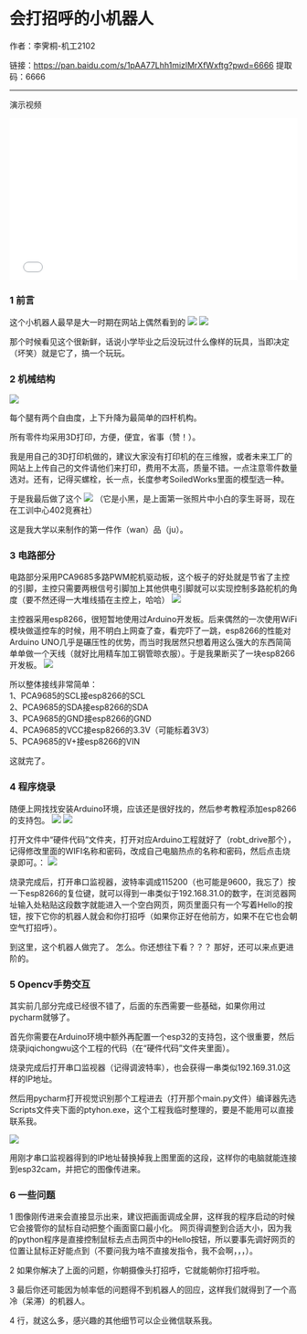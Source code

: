 # 会打招呼的小机器人

作者：李霁桐-机工2102

链接：https://pan.baidu.com/s/1pAA77Lhh1mizlMrXfWxftg?pwd=6666 提取码：6666 

---

演示视频
<div style="position: relative; padding-bottom: 56.25%; height: 0;">
    <iframe src="//player.bilibili.com/player.html?aid=407184759&bvid=BV1PG41127td&cid=1298459694&p=1&autoplay=false"
            scrolling="no" 
            border="0" 
            frameborder="no" 
            framespacing="0" 
            allowfullscreen="true" 
            style="position: absolute; top: 0; left: 0; width: 100%; height: 100%;"></iframe>
</div>  


### 1 前言

这个小机器人最早是大一时期在网站上偶然看到的
![](images/ljt_jg2102/2.png)
![](images/ljt_jg2102/3.png)

那个时候看见这个很新鲜，话说小学毕业之后没玩过什么像样的玩具，当即决定（坏笑）就是它了，搞一个玩玩。

### 2 机械结构

![](images/ljt_jg2102/4.png)

每个腿有两个自由度，上下升降为最简单的四杆机构。<br>

所有零件均采用3D打印，方便，便宜，省事（赞！）。

我是用自己的3D打印机做的，建议大家没有打印机的在三维猴，或者未来工厂的网站上上传自己的文件请他们来打印，费用不太高，质量不错。一点注意零件数量选对。还有，记得买螺栓，长一点，长度参考SoiledWorks里面的模型选一种。<br>


于是我最后做了这个
![](images/ljt_jg2102/5.png)
（它是小黑，是上面第一张照片中小白的孪生哥哥，现在在工训中心402竞赛社）


这是我大学以来制作的第一件作（wan）品（ju）。


### 3 电路部分

电路部分采用PCA9685多路PWM舵机驱动板，这个板子的好处就是节省了主控的引脚，主控只需要两根信号引脚加上其他供电引脚就可以实现控制多路舵机的角度（要不然还得一大堆线插在主控上，哈哈）
![](images/ljt_jg2102/6.png)

主控器采用esp8266，很短暂地使用过Arduino开发板。后来偶然的一次使用WiFi模块做遥控车的时候，用不明白上网查了查，看完吓了一跳，esp8266的性能对Arduino UNO几乎是碾压性的优势，而当时我居然只想着用这么强大的东西简简单单做一个天线（就好比用精车加工钢管晾衣服）。于是我果断买了一块esp8266开发板。
![](images/ljt_jg2102/7.png)

所以整体接线非常简单：<br>
1、PCA9685的SCL接esp8266的SCL <br>
2、PCA9685的SDA接esp8266的SDA <br>
3、PCA9685的GND接esp8266的GND <br>
4、PCA9685的VCC接esp8266的3.3V（可能标着3V3） <br>
5、PCA9685的V+接esp8266的VIN <br>

这就完了。


### 4 程序烧录

随便上网找找安装Arduino环境，应该还是很好找的，然后参考教程添加esp8266的支持包。
![](images/ljt_jg2102/8.png)
![](images/ljt_jg2102/9.png)

打开文件中“硬件代码”文件夹，打开对应Arduino工程就好了（robt_drive那个），记得修改里面的WIFI名称和密码，改成自己电脑热点的名称和密码，然后点击烧录即可。：
![](images/ljt_jg2102/10.png)

烧录完成后，打开串口监视器，波特率调成115200（也可能是9600，我忘了）按一下esp8266的复位键，就可以得到一串类似于192.168.31.0的数字，在浏览器网址输入处粘贴这段数字就能进入一个空白网页，网页里面只有一个写着Hello的按钮，按下它你的机器人就会和你打招呼（如果你正好在他前方，如果不在它也会朝空气打招呼）。

到这里，这个机器人做完了。
怎么。你还想往下看？？？
那好，还可以来点更进阶的。


### 5 Opencv手势交互

其实前几部分完成已经很不错了，后面的东西需要一些基础，如果你用过pycharm就够了。

首先你需要在Arduino环境中额外再配置一个esp32的支持包，这个很重要，然后烧录jiqichongwu这个工程的代码（在“硬件代码”文件夹里面）。

烧录完成后打开串口监视器（记得调波特率），也会获得一串类似192.169.31.0这样的IP地址。

然后用pycharm打开视觉识别那个工程进去（打开那个main.py文件）编译器先选Scripts文件夹下面的ptyhon.exe，这个工程我临时整理的，要是不能用可以直接联系我。

![](images/ljt_jg2102/11.png)

用刚才串口监视器得到的IP地址替换掉我上图里面的这段，这样你的电脑就能连接到esp32cam，并把它的图像传进来。

### 6 一些问题

1 图像刚传进来会直接显示出来，建议把画面调成全屏，这样我的程序启动的时候它会接管你的鼠标自动把整个画面窗口最小化。
网页得调整到合适大小，因为我的python程序是直接控制鼠标去点击网页中的Hello按钮，所以要事先调好网页的位置让鼠标正好能点到（不要问我为啥不直接发指令，我不会啊，，，）。

2 如果你解决了上面的问题，你朝摄像头打招呼，它就能朝你打招呼啦。

3 最后你还可能因为帧率低的问题得不到机器人的回应，这样我们就得到了一个高冷（呆滞）的机器人。

4 行，就这么多，感兴趣的其他细节可以企业微信联系我。

